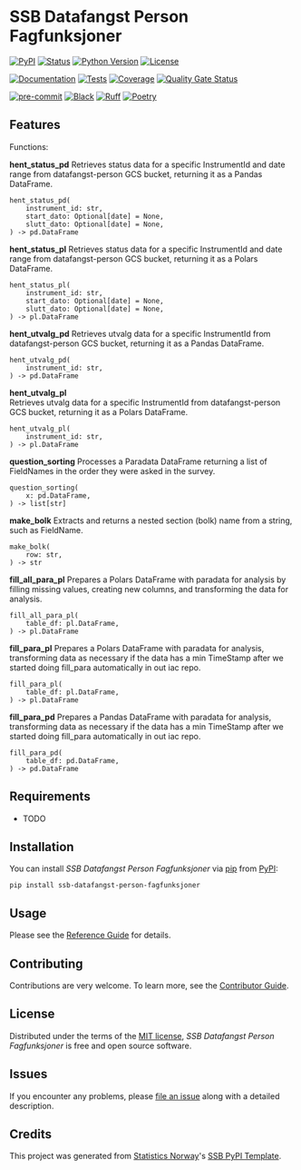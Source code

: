 # SSB Datafangst Person Fagfunksjoner

[![PyPI](https://img.shields.io/pypi/v/ssb-datafangst-person-fagfunksjoner.svg)][pypi status]
[![Status](https://img.shields.io/pypi/status/ssb-datafangst-person-fagfunksjoner.svg)][pypi status]
[![Python Version](https://img.shields.io/pypi/pyversions/ssb-datafangst-person-fagfunksjoner)][pypi status]
[![License](https://img.shields.io/pypi/l/ssb-datafangst-person-fagfunksjoner)][license]

[![Documentation](https://github.com/statisticsnorway/ssb-datafangst-person-fagfunksjoner/actions/workflows/docs.yml/badge.svg)][documentation]
[![Tests](https://github.com/statisticsnorway/ssb-datafangst-person-fagfunksjoner/actions/workflows/tests.yml/badge.svg)][tests]
[![Coverage](https://sonarcloud.io/api/project_badges/measure?project=statisticsnorway_ssb-datafangst-person-fagfunksjoner&metric=coverage)][sonarcov]
[![Quality Gate Status](https://sonarcloud.io/api/project_badges/measure?project=statisticsnorway_ssb-datafangst-person-fagfunksjoner&metric=alert_status)][sonarquality]

[![pre-commit](https://img.shields.io/badge/pre--commit-enabled-brightgreen?logo=pre-commit&logoColor=white)][pre-commit]
[![Black](https://img.shields.io/badge/code%20style-black-000000.svg)][black]
[![Ruff](https://img.shields.io/endpoint?url=https://raw.githubusercontent.com/astral-sh/ruff/main/assets/badge/v2.json)](https://github.com/astral-sh/ruff)
[![Poetry](https://img.shields.io/endpoint?url=https://python-poetry.org/badge/v0.json)][poetry]

[pypi status]: https://pypi.org/project/ssb-datafangst-person-fagfunksjoner/
[documentation]: https://statisticsnorway.github.io/ssb-datafangst-person-fagfunksjoner
[tests]: https://github.com/statisticsnorway/ssb-datafangst-person-fagfunksjoner/actions?workflow=Tests

[sonarcov]: https://sonarcloud.io/summary/overall?id=statisticsnorway_ssb-datafangst-person-fagfunksjoner
[sonarquality]: https://sonarcloud.io/summary/overall?id=statisticsnorway_ssb-datafangst-person-fagfunksjoner
[pre-commit]: https://github.com/pre-commit/pre-commit
[black]: https://github.com/psf/black
[poetry]: https://python-poetry.org/

## Features

Functions:

**hent_status_pd**
Retrieves status data for a specific InstrumentId and date range from datafangst-person GCS bucket, returning it as a Pandas DataFrame.

```
hent_status_pd(
    instrument_id: str,
    start_dato: Optional[date] = None,
    slutt_dato: Optional[date] = None,
) -> pd.DataFrame

```

**hent_status_pl**
Retrieves status data for a specific InstrumentId and date range from datafangst-person GCS bucket, returning it as a Polars DataFrame.

```
hent_status_pl(
    instrument_id: str,
    start_dato: Optional[date] = None,
    slutt_dato: Optional[date] = None,
) -> pl.DataFrame
```

**hent_utvalg_pd** 
Retrieves utvalg data for a specific InstrumentId from datafangst-person GCS bucket, returning it as a Pandas DataFrame.

```
hent_utvalg_pd(
    instrument_id: str,
) -> pd.DataFrame
```

**hent_utvalg_pl**  
Retrieves utvalg data for a specific InstrumentId from datafangst-person GCS bucket, returning it as a Polars DataFrame.

```
hent_utvalg_pl(
    instrument_id: str,
) -> pl.DataFrame
```

**question_sorting** 
Processes a Paradata DataFrame returning a list of FieldNames in the order they were asked in the survey.

```
question_sorting(
    x: pd.DataFrame,
) -> list[str]
```

**make_bolk**
Extracts and returns a nested section (bolk) name from a string, such as FieldName.

```
make_bolk(
    row: str,
) -> str
```

**fill_all_para_pl**
Prepares a Polars DataFrame with paradata for analysis by filling missing values, creating new columns, and transforming the data for analysis.

```
fill_all_para_pl(
    table_df: pl.DataFrame,
) -> pl.DataFrame
```

**fill_para_pl**
Prepares a Polars DataFrame with paradata for analysis, transforming data as necessary if the data has a min TimeStamp after we started doing fill_para automatically in out iac repo.

```
fill_para_pl(
    table_df: pl.DataFrame,
) -> pl.DataFrame
```

**fill_para_pd**
Prepares a Pandas DataFrame with paradata for analysis, transforming data as necessary if the data has a min TimeStamp after we started doing fill_para automatically in out iac repo.

```
fill_para_pd(
    table_df: pd.DataFrame,
) -> pd.DataFrame
```

## Requirements

- TODO

## Installation

You can install _SSB Datafangst Person Fagfunksjoner_ via [pip] from [PyPI]:

```console
pip install ssb-datafangst-person-fagfunksjoner
```

## Usage

Please see the [Reference Guide] for details.

## Contributing

Contributions are very welcome.
To learn more, see the [Contributor Guide].

## License

Distributed under the terms of the [MIT license][license],
_SSB Datafangst Person Fagfunksjoner_ is free and open source software.

## Issues

If you encounter any problems,
please [file an issue] along with a detailed description.

## Credits

This project was generated from [Statistics Norway]'s [SSB PyPI Template].

[statistics norway]: https://www.ssb.no/en
[pypi]: https://pypi.org/
[ssb pypi template]: https://github.com/statisticsnorway/ssb-pypitemplate
[file an issue]: https://github.com/statisticsnorway/ssb-datafangst-person-fagfunksjoner/issues
[pip]: https://pip.pypa.io/

<!-- github-only -->

[license]: https://github.com/statisticsnorway/ssb-datafangst-person-fagfunksjoner/blob/main/LICENSE
[contributor guide]: https://github.com/statisticsnorway/ssb-datafangst-person-fagfunksjoner/blob/main/CONTRIBUTING.md
[reference guide]: https://statisticsnorway.github.io/ssb-datafangst-person-fagfunksjoner/reference.html
